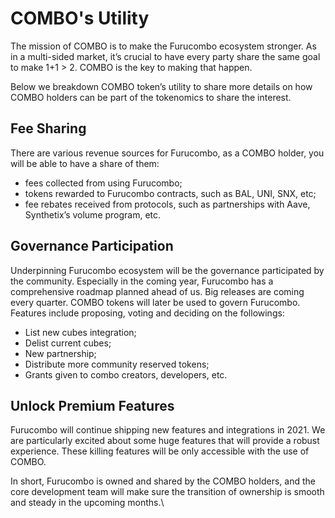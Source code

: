 # COMBO's Utility

The mission of COMBO is to make the Furucombo ecosystem stronger. As in a multi-sided market, it’s crucial to have every party share the same goal to make 1+1 > 2. COMBO is the key to making that happen.&#x20;

Below we breakdown COMBO token’s utility to share more details on how COMBO holders can be part of the tokenomics to share the interest.

## Fee Sharing

There are various revenue sources for Furucombo, as a COMBO holder, you will be able to have a share of them:&#x20;

* fees collected from using Furucombo;
* tokens rewarded to Furucombo contracts, such as BAL, UNI, SNX, etc;
* fee rebates received from protocols, such as partnerships with Aave, Synthetix’s volume program, etc.

## Governance Participation

Underpinning Furucombo ecosystem will be the governance participated by the community. Especially in the coming year, Furucombo has a comprehensive roadmap planned ahead of us. Big releases are coming every quarter. COMBO tokens will later be used to govern Furucombo. Features include proposing, voting and deciding on the followings:&#x20;

* List new cubes integration;
* Delist current cubes;
* New partnership;
* Distribute more community reserved tokens;
* Grants given to combo creators, developers, etc.

## Unlock Premium Features

Furucombo will continue shipping new features and integrations in 2021. We are particularly excited about some huge features that will provide a robust experience. These killing features will be only accessible with the use of COMBO.&#x20;

In short, Furucombo is owned and shared by the COMBO holders, and the core development team will make sure the transition of ownership is smooth and steady in the upcoming months.\
